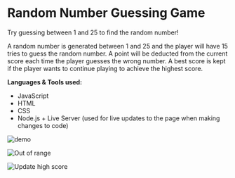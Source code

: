 # Random Number Guessing Game

Try guessing between 1 and 25 to find the random number! 

A random number is generated between 1 and 25 and the player will have 15 tries to guess the random number. A point will be deducted from the current score each time the player guesses the wrong number. A best score is kept if the player wants to continue playing to achieve the highest score.

**Languages & Tools used:**
* JavaScript
* HTML
* CSS
* Node.js + Live Server (used for live updates to the page when making changes to code)

![demo](https://user-images.githubusercontent.com/57569284/127246853-b18b3eb6-84b4-440d-b238-a84eaf0fa715.gif)

![Out of range](https://user-images.githubusercontent.com/57569284/127248522-f105971e-5dc6-4033-a402-f3d50f7bf0bb.gif)

![Update high score](https://user-images.githubusercontent.com/57569284/127248613-988a98f6-319e-4672-bbbd-bf968ae3887a.gif)
